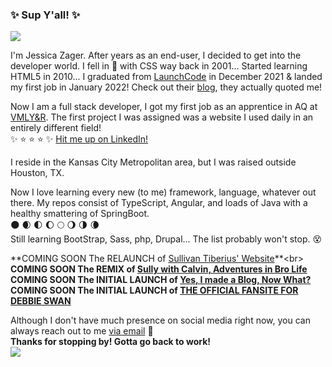 ### :sparkles: Sup Y'all! :sparkles:
<img src="https://media.giphy.com/media/3oKIPsgVPHyPPG5p3a/giphy.gif">

I'm Jessica Zager. After years as an end-user, I decided to get into the developer world. 
I fell in :revolving_hearts: with CSS way back in 2001... Started learning HTML5 in 2010...
I graduated from [LaunchCode](https://www.launchcode.org) in December 2021 & landed my first job in January 2022!
Check out their [blog](https://blog.launchcode.org/sharing-gratitude-and-joy-21-things-we-accomplished-in-2021), they actually quoted me!

Now I am a full stack developer, I got my first job as an apprentice in AQ at [VMLY&R](https://www.vmlyr.com/).
The first project I was assigned was a website I used daily in an entirely different field! <br>
:sparkles: :star: :star: :star: :sparkles:
[Hit me up on LinkedIn!](https://www.linkedin.com/jmzager0110)

I reside in the Kansas City Metropolitan area, but I was raised outside Houston, TX. 



Now I love learning every new (to me) framework, language, whatever out there.
My repos consist of TypeScript, Angular, and loads of Java with a healthy smattering of SpringBoot. <br>
:new_moon: :waxing_crescent_moon: :first_quarter_moon: :waxing_gibbous_moon: :full_moon: :waning_gibbous_moon: :last_quarter_moon: :waning_crescent_moon: <br>
Still learning BootStrap, Sass, php, Drupal... The list probably won't stop. :dizzy_face:

**COMING SOON The RELAUNCH of [Sullivan Tiberius' Website](https://www.sullyismagic.com")**<br>
**COMING SOON The REMIX of [Sully with Calvin, Adventures in  Bro Life](https://websiteAddressTBD.com)**<br>
**COMING SOON The INITIAL LAUNCH of [Yes, I made a Blog, Now What?](https://www.notthatjayz.com)**<br>
**COMING SOON The INITIAL LAUNCH of [THE OFFICIAL FANSITE FOR DEBBIE SWAN](https://www.ilovedebbieswan.com)**<br>

Although I don't have much presence on social media right now, you can always reach out to me [via email](mailto:jmzager@gmail.com) :e-mail: <br>
**Thanks for stopping by! Gotta go back to work!** 
<br>
<img src="https://media.giphy.com/media/vhsNmFjuN4WDS/giphy.gif">
